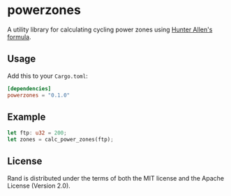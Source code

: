 # powerzones

A utility library for calculating cycling power zones using [Hunter Allen's formula](https://www.hunterallenpowerblog.com/2015/05/power-training-zones-101.html).


## Usage

Add this to your `Cargo.toml`:

```toml
[dependencies]
powerzones = "0.1.0"
```

## Example

```rust
let ftp: u32 = 200;
let zones = calc_power_zones(ftp);
```

## License

Rand is distributed under the terms of both the MIT license and the
Apache License (Version 2.0).